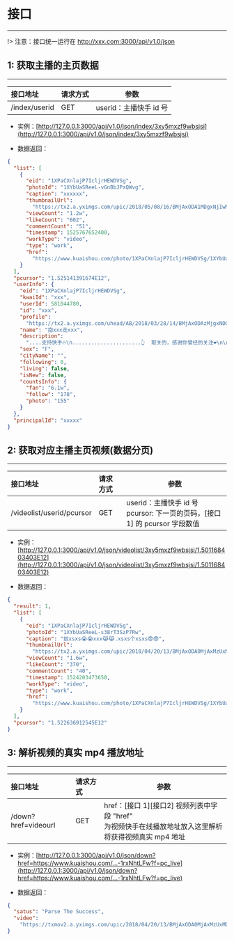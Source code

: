 # 接口

---

!> 注意：接口统一运行在 http://xxx.com:3000/api/v1.0/json

## 1: 获取主播的主页数据

---

| 接口地址      | 请求方式 | 参数                   |
| :------------ | :------- | ---------------------- |
| /index/userid | GET      | userid：主播快手 id 号 |

- 实例：[http://127.0.0.1:3000/api/v1.0/json/index/3xy5mxzf9wbsjsi](http://127.0.0.1:3000/api/v1.0/json/index/3xy5mxzf9wbsjsi)

- 数据返回：

```json
{
  "list": [
    {
      "eid": "1XPaCXnlajP7IcljrHEWDVSg",
      "photoId": "1XYbUaSReeL-vGnBbJPxQWvg",
      "caption": "xxxxxx",
      "thumbnailUrl":
        "https://tx2.a.yximgs.com/upic/2018/05/08/16/BMjAxODA1MDgxNjIwNDdfNTgxMDQ0NzgwXzYyMDgyNjU2MTlfMV8z_Bf1c7bff50f37be6b0d906b2cc5a4e81e.jpg",
      "viewCount": "1.2w",
      "likeCount": "602",
      "commentCount": "51",
      "timestamp": 1525767652400,
      "workType": "video",
      "type": "work",
      "href":
        "https://www.kuaishou.com/photo/1XPaCXnlajP7IcljrHEWDVSg/1XYbUaSReeL-vGnBbJPxQWvg?f=pc_live"
    }
  ],
  "pcursor": "1.525141391674E12",
  "userInfo": {
    "eid": "1XPaCXnlajP7IcljrHEWDVSg",
    "kwaiId": "xxx",
    "userId": 581044780,
    "id": "xxx",
    "profile":
      "https://tx2.a.yximgs.com/uhead/AB/2018/03/28/14/BMjAxODAzMjgxNDQ1MDFfNTgxMDQ0NzgwXzJfaGQ0NzRfNzI1_s.jpg",
    "name": "抱xxx走xxx",
    "description":
      "....支持快手🔥\n......................👆  取关的，感谢你曾经的关注❤\n\n👗微❤",
    "sex": "F",
    "cityName": "",
    "following": 0,
    "living": false,
    "isNew": false,
    "countsInfo": {
      "fan": "6.1w",
      "follow": "178",
      "photo": "155"
    }
  },
  "principalId": "xxxxx"
}
```

## 2: 获取对应主播主页视频(数据分页)

---

| 接口地址                  | 请求方式 | 参数                                                                           |
| :------------------------ | :------- | ------------------------------------------------------------------------------ |
| /videolist/userid/pcursor | GET      | userid：主播快手 id 号<br> pcursor: 下一页的页码，[接口 1] 的 pcursor 字段数值 |

- 实例：[http://127.0.0.1:3000/api/v1.0/json/videolist/3xy5mxzf9wbsjsi/1.501168403403E12](http://127.0.0.1:3000/api/v1.0/json/videolist/3xy5mxzf9wbsjsi/1.501168403403E12)

- 数据返回：

```json
{
  "result": 1,
  "list": [
    {
      "eid": "1XPaCXnlajP7IcljrHEWDVSg",
      "photoId": "1XYbUaSReeL-s38rT3SzP7Rw",
      "caption": "蚊xsxs😭😭xxx😹😹.xsxs个xsxs😨😨",
      "thumbnailUrl":
        "https://tx2.a.yximgs.com/upic/2018/04/20/13/BMjAxODA0MjAxMzUxMDNfNTgxMDQ0NzgwXzU5NjAxNDUzNjNfMV8z_B38c81af3e58101bb5880197f1fe8be7f.jpg",
      "viewCount": "1.6w",
      "likeCount": "370",
      "commentCount": "40",
      "timestamp": 1524203473650,
      "workType": "video",
      "type": "work",
      "href":
        "https://www.kuaishou.com/photo/1XPaCXnlajP7IcljrHEWDVSg/1XYbUaSReeL-s38rT3SzP7Rw?f=pc_live"
    }
  ],
  "pcursor": "1.522636912545E12"
}
```

## 3: 解析视频的真实 mp4 播放地址

---

| 接口地址            | 请求方式 | 参数                                                                                                        |
| :------------------ | :------- | ----------------------------------------------------------------------------------------------------------- |
| /down?href=videourl | GET      | href：[接口 1][接口2] 视频列表中字段 "href" <br/> 为视频快手在线播放地址放入这里解析将获得视频真实 mp4 地址 |

- 实例：[http://127.0.0.1:3000/api/v1.0/json/down?href=https://www.kuaishou.com/...-1rxNhtLFw?f=pc_live](http://127.0.0.1:3000/api/v1.0/json/down?href=https://www.kuaishou.com/...-1rxNhtLFw?f=pc_live)

- 数据返回：

```json
{
  "satus": "Parse The Success",
  "video":
    "https://txmov2.a.yximgs.com/upic/2018/04/20/13/BMjAxODA0MjAxMzUxMDNfNTgxMDQ0NzgwXzU5NjAxNDUzNjNfMV8z_b_B2176b04496bb89fd4e3a091668847559.mp4"
}
```
